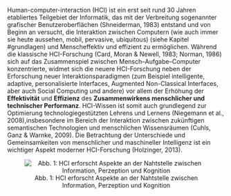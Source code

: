 <!-- filename: 01_Einfuehrung.md -->
<!-- title: Einführung -->

Human-computer-interaction (HCI) ist ein erst seit rund 30 Jahren etabliertes Teilgebiet der Informatik, das mit der Verbreitung sogenannter grafischer Benutzeroberflächen (Shneiderman, 1983) entstand und von Beginn an versucht, die Interaktion zwischen Computern (wie auch immer sie heute aussehen, mobil, pervasive, ubiquitous) (siehe Kapitel #grundlagen) und Menscheffektiv und effizient zu ermöglichen. Während die klassische HCI-Forschung (Card, Moran &amp; Newell, 1983; Norman, 1986) sich auf das Zusammenspiel zwischen Mensch–Aufgabe–Computer konzentrierte, widmet sich die neuere HCI-Forschung neben der Erforschung neuer Interaktionsparadigmen (zum Beispiel intelligente, adaptive, personalisierte Interfaces, Augmented Non-Classical Interfaces, aber auch Social Computing und andere) vor allem der Erhöhung der **Effektivität** und **Effizienz** des **Zusammenwirkens menschlicher und technischer Performanz**. HCI-Wissen ist somit auch grundlegend zur Optimierung technologiegestützten Lehrens und Lernens (Niegemann et al., 2008),insbesondere im Bereich der Interaktion zwischen zukünftigen semantischen Technologien und menschlichen Wissensräumen (Cuhls, Ganz &amp; Warnke, 2009). Die Betrachtung der Unterschiede und Gemeinsamkeiten von menschlicher und maschineller Intelligenz ist ein wichtiger Aspekt moderner HCI-Forschung (Holzinger, 2013).

<center><figure>
  <img src="https://raw.githubusercontent.com/ed-tech-at/L3T/refs/heads/main/12_Didaktisches_Handeln/img/01_HCI_erforscht_Aspekte_an_der_Nahtstelle_zwischen_Information_Perzeption_und_Kogn.png" alt="Abb. 1: HCI erforscht Aspekte an der Nahtstelle zwischen Information, Perzeption und Kognition">
  <figcaption>Abb. 1: HCI erforscht Aspekte an der Nahtstelle zwischen Information, Perzeption und Kognition</figcaption>
</figure></center>

